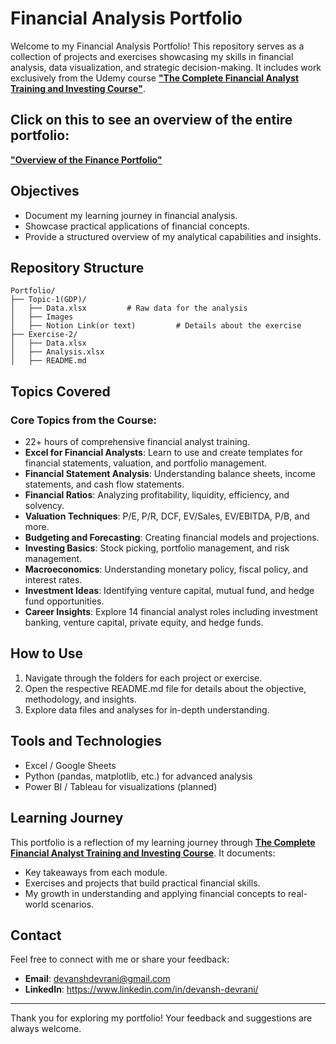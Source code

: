 # Financial Analysis Portfolio

Welcome to my Financial Analysis Portfolio! This repository serves as a collection of projects and exercises showcasing my skills in financial analysis, data visualization, and strategic decision-making. It includes work exclusively from the Udemy course **["The Complete Financial Analyst Training and Investing Course"](https://www.udemy.com/course/the-complete-financial-analyst-training-and-investing-course/?srsltid=AfmBOoqnLt8arKXkMuY1Z63FyWAeIsW4Ksl8W3Jb7lc4ndQW3q-tZT4X)**.

## Click on this to see an overview of the entire portfolio:
**["Overview of the Finance Portfolio"](https://pleasant-trollius-36d.notion.site/Devansh-Devrani-Financial-Analysis-Portfolio-17e514cf88a680b58cc6ea535bbd14ca?pvs=4)**

## Objectives
- Document my learning journey in financial analysis.
- Showcase practical applications of financial concepts.
- Provide a structured overview of my analytical capabilities and insights.

## Repository Structure
```
Portfolio/
├── Topic-1(GDP)/
│   ├── Data.xlsx         # Raw data for the analysis
│   ├── Images
│   ├── Notion Link(or text)         # Details about the exercise
├── Exercise-2/
│   ├── Data.xlsx
│   ├── Analysis.xlsx
│   ├── README.md
```

## Topics Covered
### Core Topics from the Course:
- 22+ hours of comprehensive financial analyst training.
- **Excel for Financial Analysts**: Learn to use and create templates for financial statements, valuation, and portfolio management.
- **Financial Statement Analysis**: Understanding balance sheets, income statements, and cash flow statements.
- **Financial Ratios**: Analyzing profitability, liquidity, efficiency, and solvency.
- **Valuation Techniques**: P/E, P/R, DCF, EV/Sales, EV/EBITDA, P/B, and more.
- **Budgeting and Forecasting**: Creating financial models and projections.
- **Investing Basics**: Stock picking, portfolio management, and risk management.
- **Macroeconomics**: Understanding monetary policy, fiscal policy, and interest rates.
- **Investment Ideas**: Identifying venture capital, mutual fund, and hedge fund opportunities.
- **Career Insights**: Explore 14 financial analyst roles including investment banking, venture capital, private equity, and hedge funds.

## How to Use
1. Navigate through the folders for each project or exercise.
2. Open the respective README.md file for details about the objective, methodology, and insights.
3. Explore data files and analyses for in-depth understanding.

## Tools and Technologies
- Excel / Google Sheets
- Python (pandas, matplotlib, etc.) for advanced analysis
- Power BI / Tableau for visualizations (planned)

## Learning Journey
This portfolio is a reflection of my learning journey through **[The Complete Financial Analyst Training and Investing Course](https://www.udemy.com/course/the-complete-financial-analyst-training-and-investing-course/?srsltid=AfmBOoqnLt8arKXkMuY1Z63FyWAeIsW4Ksl8W3Jb7lc4ndQW3q-tZT4X)**. It documents:
- Key takeaways from each module.
- Exercises and projects that build practical financial skills.
- My growth in understanding and applying financial concepts to real-world scenarios.

## Contact
Feel free to connect with me or share your feedback:
- **Email**: devanshdevrani@gmail.com
- **LinkedIn**: https://www.linkedin.com/in/devansh-devrani/

---

Thank you for exploring my portfolio! Your feedback and suggestions are always welcome.
